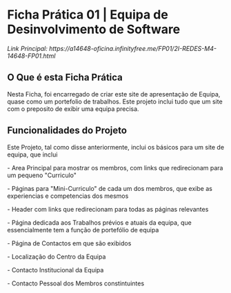 <h1 text-align="center">Ficha Prática 01 | Equipa de Desinvolvimento de Software</h1>
<i>Link Principal: https://a14648-oficina.infinityfree.me/FP01/2I-REDES-M4-14648-FP01.html </i>
<h2>O Que é esta Ficha Prática</h2>
<p>
   Nesta Ficha, foi encarregado de criar este site de apresentação de Equipa, quase como um portefolio de trabalhos. Este projeto inclui tudo que um site com o preposito de exibir uma equipa precisa. 
</p>
<h2>Funcionalidades do Projeto</h2>

  <p> Este Projeto, tal como disse anteriormente, inclui os básicos para um site de equipa, que inclui </p>
 <p>  - Area Principal para mostrar os membros, com links que redirecionam para um pequeno "Curriculo" </p>
 <p>  - Páginas para "Mini-Curriculo" de cada um dos membros, que exibe as experiencias e competencias dos mesmos</p>
 <p>  - Header com links que redirecionam para todas as páginas relevantes</p>
 <p>  - Página dedicada aos Trabalhos prévios e atuais da equipa, que essencialmente tem a função de portefólio de equipa</p>
 <p>  - Página de Contactos em que são exibidos</p>
<p>      - Localização do Centro da Equipa</p>
<p>      - Contacto Institucional da Equipa</p>
<p>      - Contacto Pessoal dos Membros constintuintes</p>
<h2>
   
</h2>
